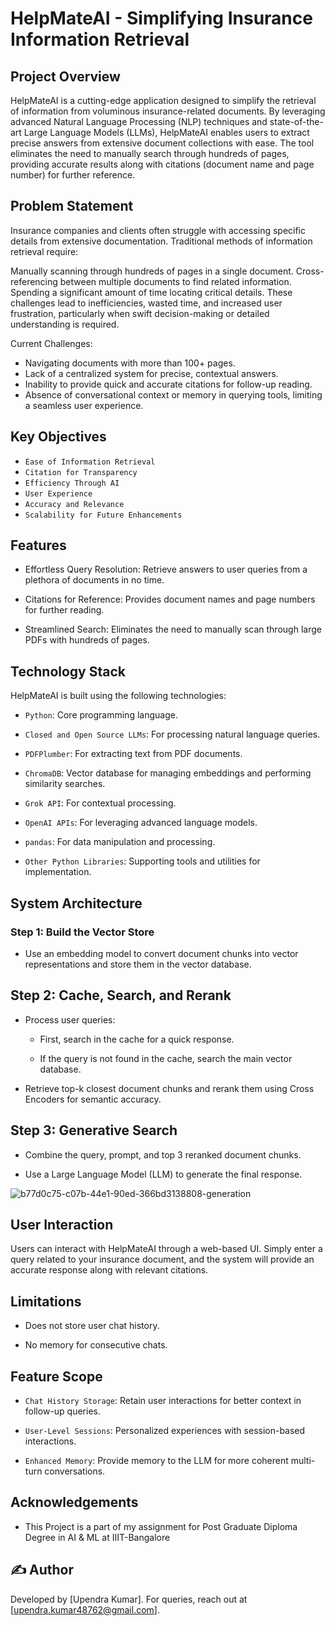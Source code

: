 # HelpMateAI - Simplifying Insurance Information Retrieval


## Project Overview

HelpMateAI is a cutting-edge application designed to simplify the retrieval of information from voluminous insurance-related documents. By leveraging advanced Natural Language Processing (NLP) techniques and state-of-the-art Large Language Models (LLMs), HelpMateAI enables users to extract precise answers from extensive document collections with ease. The tool eliminates the need to manually search through hundreds of pages, providing accurate results along with citations (document name and page number) for further reference.

## Problem Statement

Insurance companies and clients often struggle with accessing specific details from extensive documentation. Traditional methods of information retrieval require:

Manually scanning through hundreds of pages in a single document.
Cross-referencing between multiple documents to find related information.
Spending a significant amount of time locating critical details.
These challenges lead to inefficiencies, wasted time, and increased user frustration, particularly when swift decision-making or detailed understanding is required.

Current Challenges:

- Navigating documents with more than 100+ pages.
- Lack of a centralized system for precise, contextual answers.
- Inability to provide quick and accurate citations for follow-up reading.
- Absence of conversational context or memory in querying tools, limiting a seamless user experience.


## Key Objectives

- `Ease of Information Retrieval`
- `Citation for Transparency`
- `Efficiency Through AI`
- `User Experience`
- `Accuracy and Relevance`
- `Scalability for Future Enhancements`

## Features

- Effortless Query Resolution: Retrieve answers to user queries from a plethora of documents in no time.

- Citations for Reference: Provides document names and page numbers for further reading.

- Streamlined Search: Eliminates the need to manually scan through large PDFs with hundreds of pages.

## Technology Stack

HelpMateAI is built using the following technologies:

-  `Python`: Core programming language.

- `Closed and Open Source LLMs`: For processing natural language queries.

- `PDFPlumber`: For extracting text from PDF documents.

- `ChromaDB`: Vector database for managing embeddings and performing similarity searches.

- `Grok API`: For contextual processing.

- `OpenAI APIs`: For leveraging advanced language models.

- `pandas`: For data manipulation and processing.

- `Other Python Libraries`: Supporting tools and utilities for implementation.

## System Architecture

### Step 1: Build the Vector Store

- Use an embedding model to convert document chunks into vector representations and store them in the vector database.

## Step 2: Cache, Search, and Rerank
- Process user queries:

    - First, search in the cache for a quick response.

    - If the query is not found in the cache, search the main vector database.

- Retrieve top-k closest document chunks and rerank them using Cross Encoders for semantic accuracy.

## Step 3: Generative Search

- Combine the query, prompt, and top 3 reranked document chunks.

- Use a Large Language Model (LLM) to generate the final response.


![b77d0c75-c07b-44e1-90ed-366bd3138808-generation](https://github.com/user-attachments/assets/06078dcd-45f4-4d1b-a8a3-a8a0962993ef)



## User Interaction

Users can interact with HelpMateAI through a web-based UI. Simply enter a query related to your insurance document, and the system will provide an accurate response along with relevant citations.

## Limitations

- Does not store user chat history.

- No memory for consecutive chats.

## Feature Scope

- `Chat History Storage`: Retain user interactions for better context in follow-up queries.

- `User-Level Sessions`: Personalized experiences with session-based interactions.

- `Enhanced Memory`: Provide memory to the LLM for more coherent multi-turn conversations.


## Acknowledgements
- This Project is a part of my assignment for Post Graduate Diploma Degree in AI & ML at IIIT-Bangalore

## ✍️ Author
Developed by [Upendra Kumar]. For queries, reach out at [upendra.kumar48762@gmail.com].
